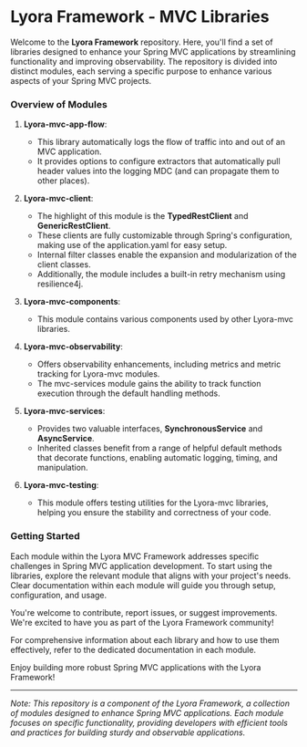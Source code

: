 # Lyora Framework - MVC Libraries

Welcome to the **Lyora Framework** repository. Here, you'll find a set of libraries designed to enhance your Spring MVC applications by streamlining functionality and improving observability. The repository is divided into distinct modules, each serving a specific purpose to enhance various aspects of your Spring MVC projects.

### Overview of Modules

1. **Lyora-mvc-app-flow**:
   - This library automatically logs the flow of traffic into and out of an MVC application.
   - It provides options to configure extractors that automatically pull header values into the logging MDC (and can propagate them to other places).

2. **Lyora-mvc-client**:
   - The highlight of this module is the **TypedRestClient** and **GenericRestClient**.
   - These clients are fully customizable through Spring's configuration, making use of the application.yaml for easy setup.
   - Internal filter classes enable the expansion and modularization of the client classes.
   - Additionally, the module includes a built-in retry mechanism using resilience4j.

3. **Lyora-mvc-components**:
   - This module contains various components used by other Lyora-mvc libraries.

4. **Lyora-mvc-observability**:
   - Offers observability enhancements, including metrics and metric tracking for Lyora-mvc modules.
   - The mvc-services module gains the ability to track function execution through the default handling methods.

5. **Lyora-mvc-services**:
   - Provides two valuable interfaces, **SynchronousService** and **AsyncService**.
   - Inherited classes benefit from a range of helpful default methods that decorate functions, enabling automatic logging, timing, and manipulation.

6. **Lyora-mvc-testing**:
   - This module offers testing utilities for the Lyora-mvc libraries, helping you ensure the stability and correctness of your code.

### Getting Started

Each module within the Lyora MVC Framework addresses specific challenges in Spring MVC application development. To start using the libraries, explore the relevant module that aligns with your project's needs. Clear documentation within each module will guide you through setup, configuration, and usage.

You're welcome to contribute, report issues, or suggest improvements. We're excited to have you as part of the Lyora Framework community!

For comprehensive information about each library and how to use them effectively, refer to the dedicated documentation in each module.

Enjoy building more robust Spring MVC applications with the Lyora Framework!

---

*Note: This repository is a component of the Lyora Framework, a collection of modules designed to enhance Spring MVC applications. Each module focuses on specific functionality, providing developers with efficient tools and practices for building sturdy and observable applications.*
